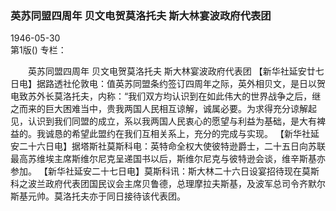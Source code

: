 ### 英苏同盟四周年  贝文电贺莫洛托夫  斯大林宴波政府代表团  

1946-05-30  
第1版()
专栏：

　　英苏同盟四周年
    贝文电贺莫洛托夫
    斯大林宴波政府代表团
    【新华社延安廿七日电】据路透社伦敦电：值英苏同盟条约签订四周年之际，英外相贝文，是日以贺电致苏外长莫洛托夫，内称：“我们双方均认识到在如此伟大的世界战争之后，继之而来的巨大困难当中，贵我两国人民相互谅解，诚属必要。为求得充分谅解起见，认识到我们同盟的成立，系以我两国人民衷心的愿望与利益为基础，是大有裨益的。我诚恳的希望此盟约在我们互相关系上，充分的完成与实现。
    【新华社延安二十六日电】据塔斯社莫斯科电：英特命全权大使彼特逊爵士，二十五日向苏联最高苏维埃主席斯维尔尼克呈递国书以后，斯维尔尼克与彼特逊会谈，维辛斯基亦参加。
    【新华社延安二十七日电】莫斯科讯：斯大林二十六日设宴招待现在莫斯科之波兰政府代表团国民议会主席贝鲁德，总理摩拉夫斯基，及波军总司令齐默尔斯基元帅。莫洛托夫亦于同日接待该代表团。  
